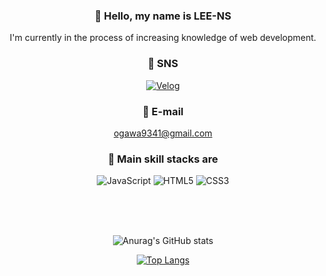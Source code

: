 <div align="center">

### 👤 Hello, my name is LEE-NS
I'm currently in the process of increasing knowledge of web development.
  
</div>

<div align="center">
  
### 🤝 SNS
[![Velog](http://img.shields.io/badge/-Velog-20C997?style=for-the-badge)](https://velog.io/@frog41/posts)

</div>

<div align="center">
  
### 📧 E-mail
ogawa9341@gmail.com

</div>

<div align="center">
  
### 🔧 Main skill stacks are
![JavaScript](https://img.shields.io/badge/javascript-%23323330.svg?style=for-the-badge&logo=javascript&logoColor=%23F7DF1E) ![HTML5](https://img.shields.io/badge/html5-%23E34F26.svg?style=for-the-badge&logo=html5&logoColor=white) ![CSS3](https://img.shields.io/badge/css3-%231572B6.svg?style=for-the-badge&logo=css3&logoColor=white)

</div>

<br><br><br>

<div align="center">
  
![Anurag's GitHub stats](https://github-readme-stats.vercel.app/api?username=LEE-NS&show_icons=true&layout=compact&theme=onedark)

[![Top Langs](https://github-readme-stats.vercel.app/api/top-langs/?username=LEE-NS&langs_count=5&layout=compact&theme=onedark)](https://github.com/LEE-NS)﻿

</div>





<!--
**LEE-NS/LEE-NS** is a ✨ _special_ ✨ repository because its `README.md` (this file) appears on your GitHub profile.

Here are some ideas to get you started:

- 🔭 I’m currently working on ...
- 🌱 I’m currently learning ...
- 👯 I’m looking to collaborate on ...
- 🤔 I’m looking for help with ...
- 💬 Ask me about ...
- 📫 How to reach me: ...
- 😄 Pronouns: ...
- ⚡ Fun fact: ...
-->
